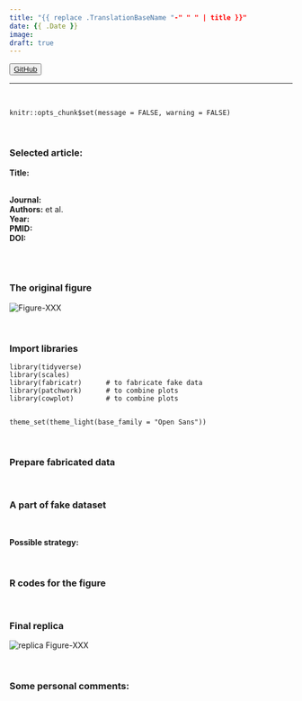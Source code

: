 ```yaml
---
title: "{{ replace .TranslationBaseName "-" " " | title }}"
date: {{ .Date }}
image: 
draft: true
---
```


<!-- this is for the link button to GitHub-->
<button class="button">
    <a href="https://github.com/AliGunerMD/DataVizMed/blob/main/content/blog/*<2022-MM-DD-week-XXX>*/index.en.Rmarkdown/"> <i class="fab fa-github"></i>GitHub</a>
</button>

***

<br>

```{r setup, include = FALSE}
knitr::opts_chunk$set(message = FALSE, warning = FALSE)
```
<SHORT NOTE>
<br>

### Selected article:
**Title:** [<article title>](<article link>)   
**Journal:** <Journal Name>    
**Authors:** <Authors>   et al.  
**Year:** <Year>    
**PMID:** [<PMID>](<PMID link>)  
**DOI:** <DOI number>     


<br><br>

### The original figure
![Figure-XXX](wXXX_org.jpg)



<br>

### Import libraries
```{r, echo = TRUE}
library(tidyverse)
library(scales)
library(fabricatr)      # to fabricate fake data
library(patchwork)      # to combine plots
library(cowplot)        # to combine plots


theme_set(theme_light(base_family = "Open Sans"))
```

<br>

### Prepare fabricated data

<br>

### A part of fake dataset


<br>

**Possible strategy:** 


<br>

### R codes for the figure


<br>

### Final replica
![replica Figure-XXX](wXXX_replica.jpg)

<br>

### Some personal comments:   

<br><br>